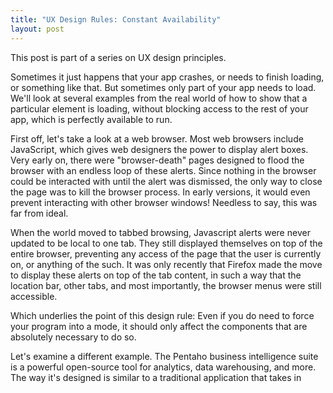```yaml
---
title: "UX Design Rules: Constant Availability"
layout: post
---
```

This post is part of a series on UX design principles.

Sometimes it just happens that your app crashes, or needs to finish loading, or something like that. But sometimes only part of your app needs to load. We'll look at several examples from the real world of how to show that a particular element is loading, without blocking access to the rest of your app, which is perfectly available to run.

First off, let's take a look at a web browser. Most web browsers include JavaScript, which gives web designers the power to display alert boxes. Very early on, there were "browser-death" pages designed to flood the browser with an endless loop of these alerts. Since nothing in the browser could be interacted with until the alert was dismissed, the only way to close the page was to kill the browser process. In early versions, it would even prevent interacting with other browser windows! Needless to say, this was far from ideal.

When the world moved to tabbed browsing, Javascript alerts were never updated to be local to one tab. They still displayed themselves on top of the entire browser, preventing any access of the page that the user is currently on, or anything of the such. It was only recently that Firefox made the move to display these alerts on top of the tab content, in such a way that the location bar, other tabs, and most importantly, the browser menus were still accessible.

Which underlies the point of this design rule: Even if you do need to force your program into a mode, it should only affect the components that are absolutely necessary to do so.

Let's examine a different example. The Pentaho business intelligence suite is a powerful open-source tool for analytics, data warehousing, and more. The way it's designed is similar to a traditional application that takes in
